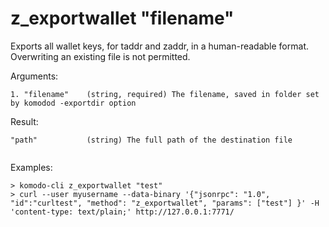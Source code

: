 # z_exportwallet "filename"

Exports all wallet keys, for taddr and zaddr, in a human-readable format.  Overwriting an existing file is not permitted.


Arguments:
```
1. "filename"    (string, required) The filename, saved in folder set by komodod -exportdir option

```
Result:
```
"path"           (string) The full path of the destination file


```
Examples:
```
> komodo-cli z_exportwallet "test"
> curl --user myusername --data-binary '{"jsonrpc": "1.0", "id":"curltest", "method": "z_exportwallet", "params": ["test"] }' -H 'content-type: text/plain;' http://127.0.0.1:7771/
```
